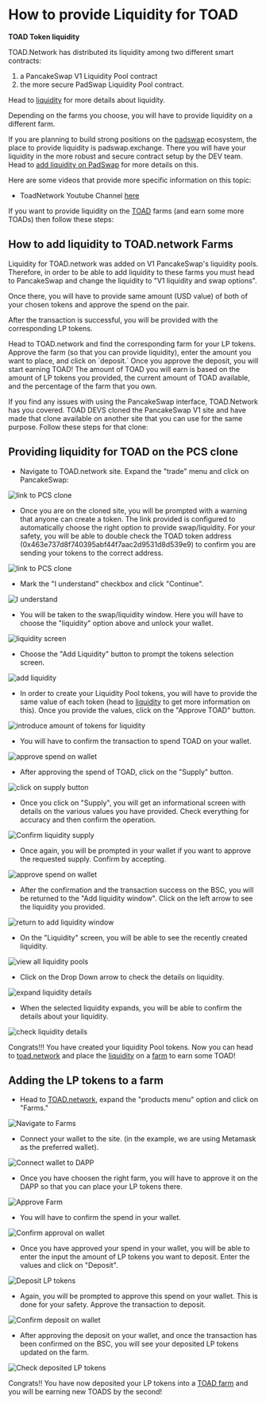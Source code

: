 # How to provide Liquidity for TOAD

**TOAD Token liquidity**

TOAD.Network has distributed its liquidity among two different smart contracts:
1) a PancakeSwap V1 Liquidity Pool contract
2) the more secure PadSwap Liquidity Pool contract.

Head to [liquidity](liquidity.md) for more details about liquidity.

Depending on the farms you choose, you will have to provide liquidity on a different farm.

If you are planning to build strong positions on the [padswap](padswap.md) ecosystem, the place to provide liquidity is padswap.exchange. There you will have your liquidity in the more robust and secure contract setup by the DEV team. Head to [add liquidity on PadSwap](addLiquidityForPadSwap.md) for more details on this.

Here are some videos that provide more specific information on this topic:
* ToadNetwork Youtube Channel [here](https://www.youtube.com/channel/UCI_vUc-HrJWtKXj-Re-hTSw/videos)

If you want to provide liquidity on the [TOAD](toadfarms.md) farms (and earn some more TOADs) then follow these steps:

## How to add liquidity to TOAD.network Farms

Liquidity for TOAD.network was added on V1 PancakeSwap's liquidity pools. Therefore, in order to be able to add liquidity to these farms you must head to PancakeSwap and change the liquidity to "V1 liquidity and swap options".

Once there, you will have to provide same amount (USD value) of both of your chosen tokens and approve the spend on the pair.

After the transaction is successful, you will be provided with the corresponding LP tokens.

Head to TOAD.network and find the corresponding farm for your LP tokens. Approve the farm (so that you can provide liquidity), enter the amount you want to place, and click on ´deposit.´ Once you approve the deposit, you will start earning TOAD! The amount of TOAD you will earn is based on the amount of LP tokens you provided, the current amount of TOAD available, and the percentage of the farm that you own.

If you find any issues with using the PancakeSwap interface, TOAD.Network has you covered. TOAD DEVS cloned the PancakeSwap V1 site and have made that clone available on another site that you can use for the same purpose. Follow these steps for that clone:

## Providing liquidity for TOAD on the PCS clone
- Navigate to TOAD.network site. Expand the "trade" menu and click on PancakeSwap:

![link to PCS clone](https://github.com/ToadNetwork/Docs/blob/main/docs/_media/howtos/AddingLiquidity00_linkToPCSclone.png?raw=true)

- Once you are on the cloned site, you will be prompted with a warning that anyone can create a token. The link provided is configured to automatically choose the right option to provide swap/liquidity. For your safety, you will be able to double check the TOAD token address (0x463e737d8f740395abf44f7aac2d9531d8d539e9) to confirm you are sending your tokens to the correct address.

![link to PCS clone](https://github.com/ToadNetwork/Docs/blob/main/docs/_media/howtos/AddingLiquidity01_PCS_token_warning.png?raw=true)

- Mark the "I understand" checkbox and click "Continue".

![I understand](https://github.com/ToadNetwork/Docs/blob/main/docs/_media/howtos/AddingLiquidity02_PCS_accept_token_warning.png?raw=true)

- You will be taken to the swap/liquidity window. Here you will have to choose the "liquidity" option above and unlock your wallet.

![liquidity screen](https://github.com/ToadNetwork/Docs/blob/main/docs/_media/howtos/AddingLiquidity03_addLiquidity.png?raw=true)

- Choose the "Add Liquidity" button to prompt the tokens selection screen.

![add liquidity](https://github.com/ToadNetwork/Docs/blob/main/docs/_media/howtos/AddingLiquidity03_liquidityWindowClean.png?raw=true)

- In order to create your Liquidity Pool tokens, you will have to provide the same value of each token (head to [liquidity](liquidity.md) to get more information on this). Once you provide the values, click on the "Approve TOAD" button.

![introduce amount of tokens for liquidity](https://github.com/ToadNetwork/Docs/blob/main/docs/_media/howtos/AddingLiquidity04_selectAmountOfTokens.png?raw=true)

- You will have to confirm the transaction to spend TOAD on your wallet.

![approve spend on wallet](https://github.com/ToadNetwork/Docs/blob/main/docs/_media/howtos/AddingLiquidity05_approveCreationOfPair.png?raw=true)

- After approving the spend of TOAD, click on the "Supply" button.

![click on supply button](https://github.com/ToadNetwork/Docs/blob/main/docs/_media/howtos/AddingLiquidity06_SupplyLiquidity.png?raw=true)

- Once you click on "Supply", you will get an informational screen with details on the various values you have provided. Check everything for accuracy and then confirm the operation.

![Confirm liquidity supply](https://github.com/ToadNetwork/Docs/blob/main/docs/_media/howtos/AddingLiquidity07_ConfirmSupply.png?raw=true)

- Once again, you will be prompted in your wallet if you want to approve the requested supply. Confirm by accepting.

![approve spend on wallet](https://github.com/ToadNetwork/Docs/blob/main/docs/_media/howtos/AddingLiquidity08_ConfirmSupplyOnWallet.png?raw=true)

- After the confirmation and the transaction success on the BSC, you will be returned to the "Add liquidity window". Click on the left arrow to see the liquidity you provided.

![return to add liquidity window](https://github.com/ToadNetwork/Docs/blob/main/docs/_media/howtos/AddingLiquidity09_returnToLiquidityScreen.png?raw=true)

- On the "Liquidity" screen, you will be able to see the recently created liquidity.

![view all liquidity pools](https://github.com/ToadNetwork/Docs/blob/main/docs/_media/howtos/AddingLiquidity10_checkLiquidityAvailable.png?raw=true)

- Click on the Drop Down arrow to check the details on liquidity.

![expand liquidity details](https://github.com/ToadNetwork/Docs/blob/main/docs/_media/howtos/AddingLiquidity11_checkLiquidityAvailable.png?raw=true)

- When the selected liquidity expands, you will be able to confirm the details about your liquidity.

![check liquidity details](https://github.com/ToadNetwork/Docs/blob/main/docs/_media/howtos/AddingLiquidity12_expandLiquidityAvailable.png?raw=true)

Congrats!!! You have created your liquidity Pool tokens. Now you can head to [toad.network](https://toad.network/) and place the [liquidity](liquidity.md) on a [farm](farms.md) to earn some TOAD!

## Adding the LP tokens to a farm
- Head to [TOAD.network](https://toad.network/), expand the "products menu" option and click on "Farms."

![Navigate to Farms](https://github.com/ToadNetwork/Docs/blob/main/docs/_media/howtos/AddingLiquidity13a_navigateToFarms.png?raw=true)

- Connect your wallet to the site. (in the example, we are using Metamask as the preferred wallet).

![Connect wallet to DAPP](https://github.com/ToadNetwork/Docs/blob/main/docs/_media/howtos/AddingLiquidity13_connectWallet.png?raw=true)

- Once you have choosen the right farm, you will have to approve it on the DAPP so that you can place your LP tokens there.

![Approve Farm](https://github.com/ToadNetwork/Docs/blob/main/docs/_media/howtos/AddingLiquidity14_approveTheFarm.png?raw=true)

- You will have to confirm the spend in your wallet.

![Confirm approval on wallet](https://github.com/ToadNetwork/Docs/blob/main/docs/_media/howtos/AddingLiquidity15_confirmApprovalOnWallet.png?raw=true)

- Once you have approved your spend in your wallet, you will be able to enter the input the amount of LP tokens you want to deposit. Enter the values and click on "Deposit".

![Deposit LP tokens](https://github.com/ToadNetwork/Docs/blob/main/docs/_media/howtos/AddingLiquidity16_depositLPTokens.png?raw=true)

- Again, you will be prompted to approve this spend on your wallet. This is done for your safety. Approve the transaction to deposit.

![Confirm deposit on wallet](https://github.com/ToadNetwork/Docs/blob/main/docs/_media/howtos/AddingLiquidity16_ApprovedepositOnWallet.png?raw=true)

- After approving the deposit on your wallet, and once the transaction has been confirmed on the BSC, you will see your deposited LP tokens updated on the farm.

![Check deposited LP tokens](https://github.com/ToadNetwork/Docs/blob/main/docs/_media/howtos/AddingLiquidity17_confirmDepositedTokens.png?raw=true)

Congrats!! You have now deposited your LP tokens into a [TOAD farm](toadfarms.md) and you will be earning new TOADS by the second!
